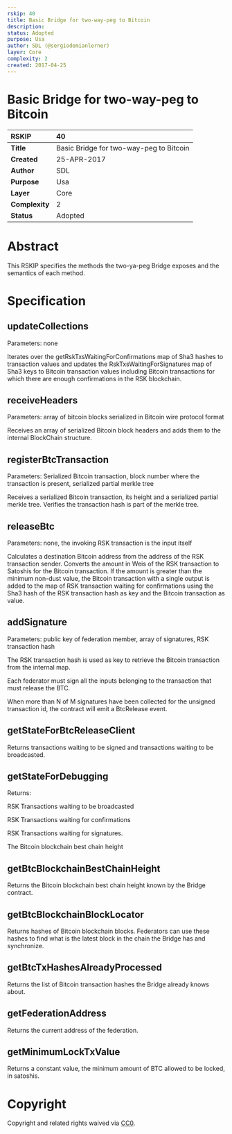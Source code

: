 ```yaml
---
rskip: 40
title: Basic Bridge for two-way-peg to Bitcoin
description: 
status: Adopted
purpose: Usa
author: SDL (@sergiodemianlerner)
layer: Core
complexity: 2
created: 2017-04-25
---
```


# Basic Bridge for two-way-peg to Bitcoin

|RSKIP          |40           |
| :------------ |:-------------|
|**Title**      |Basic Bridge for two-way-peg to Bitcoin|
|**Created**    |25-APR-2017 |
|**Author**     |SDL |
|**Purpose**    |Usa |
|**Layer**      |Core |
|**Complexity** |2 |
|**Status**     |Adopted | 

# **Abstract**

This RSKIP specifies the methods the two-ya-peg Bridge exposes and the semantics of each method. 

# **Specification**

## updateCollections

Parameters: none

Iterates over the getRskTxsWaitingForConfirmations map of Sha3 hashes to transaction values and updates the RskTxsWaitingForSignatures map of Sha3 keys to Bitcoin transaction values including Bitcoin transactions for which there are enough confirmations in the RSK blockchain.

## receiveHeaders

Parameters: array of bitcoin blocks serialized in Bitcoin wire protocol format

Receives an array of serialized Bitcoin block headers and adds them to the internal BlockChain structure.

## registerBtcTransaction

Parameters: Serialized Bitcoin transaction, block number where the transaction is present, serialized partial merkle tree

Receives a serialized Bitcoin transaction, its height and a serialized partial merkle tree. Verifies the transaction hash is part of the merkle tree.

## releaseBtc

Parameters: none, the invoking RSK transaction is the input itself

Calculates a destination Bitcoin address from the address of the RSK transaction sender. Converts the amount in Weis of the RSK transaction to Satoshis for the Bitcoin transaction. If the amount is greater than the minimum non-dust value, the Bitcoin transaction with a single output is added to the map of RSK transaction waiting for confirmations using the Sha3 hash of the RSK transaction hash as key and the Bitcoin transaction as value.

## addSignature

Parameters: public key of federation member, array of signatures, RSK transaction hash

The RSK transaction hash is used as key to retrieve the Bitcoin transaction from the internal map.

Each federator must sign all the inputs belonging to the transaction that must release the BTC.

When more than N of M signatures have been collected for the unsigned transaction id, the contract will emit a BtcRelease event. 

## getStateForBtcReleaseClient

Returns transactions waiting to be signed and transactions waiting to be broadcasted.

## getStateForDebugging

Returns:

RSK Transactions waiting to be broadcasted

RSK Transactions waiting for confirmations

RSK Transactions waiting for signatures.

The Bitcoin blockchain best chain height

## getBtcBlockchainBestChainHeight

Returns the Bitcoin blockchain best chain height known by the Bridge contract.

## getBtcBlockchainBlockLocator

Returns hashes of Bitcoin blockchain blocks. Federators can use these hashes to find what is the latest block in the chain the Bridge has and synchronize.

## getBtcTxHashesAlreadyProcessed

Returns the list of Bitcoin transaction hashes the Bridge already knows about.

## getFederationAddress

Returns the current address of the federation.

## getMinimumLockTxValue

Returns a constant value, the minimum amount of BTC allowed to be locked, in satoshis.

# **Copyright**

Copyright and related rights waived via [CC0](https://creativecommons.org/publicdomain/zero/1.0/).